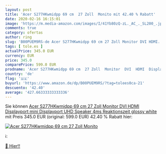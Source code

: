 ```yaml
---
layout: post
title: 'Acer S277HKwmidpp 69 cm  27 Zoll  Monito mit 42.40 % Rabatt'
date: 2020-02-16 16:15:01
image: 'https://m.media-amazon.com/images/I/41Yb80zQ-zL._AC_._SL200_.jpg'
comments: true
category: ofertas
author: ring
slug: 'B00PUEM9RS-de Acer S277HKwmidpp 69 cm 27 Zoll Monitor DVI HDMI...'
tags: [ tole.es ]
actualPrice: 345.0 EUR
currency: EUR
price: 345.0
comparePrice: 599.0 EUR
prodname: 'Acer S277HKwmidpp 69 cm  27 Zoll  Monitor  DVI  HDMI  Displayport  mini Displayport  UHD  Speaker  4ms Reaktionszeit  glossy white'
country: 'de'
flag: '🇩🇪'
buyurl: 'https://www.amazon.de/dp/B00PUEM9RS/?tag=tolees0ca-21'
descuento: '42.40'
average: '427.66333333333336'
---
```


Sie können [Acer S277HKwmidpp 69 cm  27 Zoll  Monitor  DVI  HDMI  Displayport  mini Displayport  UHD  Speaker  4ms Reaktionszeit  glossy white](https://www.amazon.de/dp/B00PUEM9RS/?tag=tolees0ca-21) mit Preis 345.0 EUR (original: 599.0 EUR) 42.40 % Rabatt hier:

[![Acer S277HKwmidpp 69 cm  27 Zoll  Monito](https://m.media-amazon.com/images/I/41Yb80zQ-zL._AC_._SL200_.jpg)](https://www.amazon.de/dp/B00PUEM9RS/?tag=tolees0ca-21)

ℹ️:


[🛒 Hier!!](https://www.amazon.de/dp/B00PUEM9RS/?tag=tolees0ca-21)
